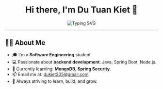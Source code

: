 
<h1 align="center">Hi there, I'm Du Tuan Kiet 👋</h1>


<p align="center">
  <img src="https://readme-typing-svg.herokuapp.com?font=Fira+Code&size=24&pause=1000&color=00BFFF&center=true&vCenter=true&width=600&lines=Software+Engineering+Student;Backend+Developer+%7C+Java+%7C+Spring+Boot+%7C+Node.js;Learning+MongoDB+and+Spring+Security;Welcome+to+my+GitHub+profile!" alt="Typing SVG" />
</p>

---

## 👨‍💻 About Me

- 🎓 I'm a **Software Engineering** student.
- 💻 Passionate about **backend development**: Java, Spring Boot, Node.js.
- 🌱 Currently learning: **MongoDB**, **Spring Security**.
- 📫 Email me at: [dukiet205@gmail.com](mailto:dukiet205@gmail.com)
- 🚀 Always striving to learn, build, and grow.
